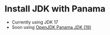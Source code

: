 # Install JDK with Panama

* Currently using JDK 17
* Soon using [OpenJDK Panama JDK (19)](https://jdk.java.net/panama/)